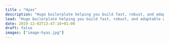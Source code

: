 ```yaml
---
title : "Hyas"
description: "Hugo boilerplate helping you build fast, robust, and adaptable websites."
lead: "Hugo boilerplate helping you build fast, robust, and adaptable websites."
date: 2019-12-02T13:47:16+01:00
draft: false
images: ["image-hyas.jpg"]
---
```

